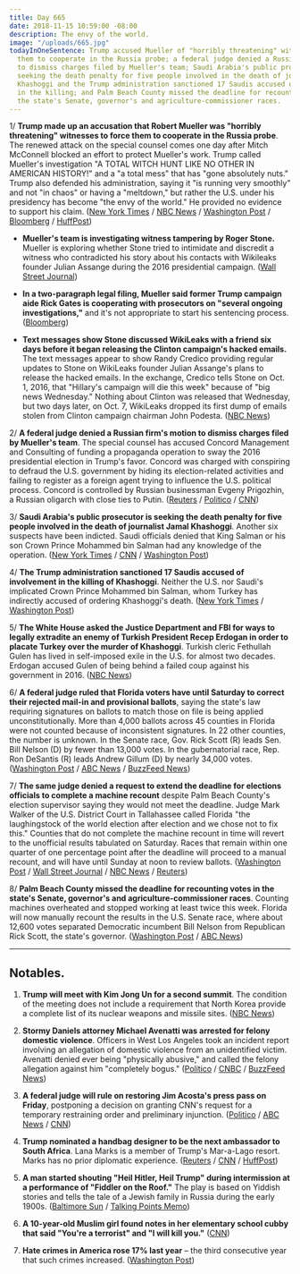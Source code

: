 ```yaml
---
title: Day 665
date: 2018-11-15 10:59:00 -08:00
description: The envy of the world.
image: "/uploads/665.jpg"
todayInOneSentence: Trump accused Mueller of "horribly threatening" witnesses to force
  them to cooperate in the Russia probe; a federal judge denied a Russian firm's motion
  to dismiss charges filed by Mueller's team; Saudi Arabia's public prosecutor is
  seeking the death penalty for five people involved in the death of journalist Jamal
  Khashoggi and the Trump administration sanctioned 17 Saudis accused of involvement
  in the killing; and Palm Beach County missed the deadline for recounting votes in
  the state's Senate, governor's and agriculture-commissioner races.
---
```


1/ **Trump made up an accusation that Robert Mueller was "horribly threatening" witnesses to force them to cooperate in the Russia probe**. The renewed attack on the special counsel comes one day after Mitch McConnell blocked an effort to protect Mueller's work. Trump called Mueller's investigation "A TOTAL WITCH HUNT LIKE NO OTHER IN AMERICAN HISTORY!" and a "a total mess" that has "gone absolutely nuts." Trump also defended his administration, saying it "is running very smoothly" and not "in chaos" or having a "meltdown," but rather the U.S. under his presidency has become "the envy of the world." He provided no evidence to support his claim. ([New York Times](https://www.nytimes.com/2018/11/15/us/politics/trump-mueller-russia-inquiry.html) / [NBC News](https://www.nbcnews.com/politics/donald-trump/trump-rages-about-mueller-probe-calls-it-total-mess-absolutely-n936526) / [Washington Post](https://www.washingtonpost.com/politics/trump-blasts-mueller-probe-a-week-after-installing-new-acting-attorney-general/2018/11/15/f36f4784-e8d0-11e8-b8dc-66cca409c180_story.html) / [Bloomberg](https://www.bloomberg.com/news/articles/2018-11-15/trump-says-mueller-is-threatening-witnesses-cites-no-examples) / [HuffPost](https://www.huffingtonpost.com/entry/donald-trump-envy-of-the-world-backfires_us_5bed6075e4b03af892674682))

* **Mueller's team is investigating witness tampering by Roger Stone.** Mueller is exploring whether Stone tried to intimidate and discredit a witness who contradicted his story about his contacts with Wikileaks founder Julian Assange during the 2016 presidential campaign. ([Wall Street Journal](https://outline.com/7W7nAr))

* **In a two-paragraph legal filing, Mueller said former Trump campaign aide Rick Gates is cooperating with prosecutors on "several ongoing investigations,"** and it's not appropriate to start his sentencing process. ([Bloomberg](https://www.bloomberg.com/news/articles/2018-11-14/mueller-says-gates-still-cooperating-in-several-investigations))

* **Text messages show Stone discussed WikiLeaks with a friend six days before it began releasing the Clinton campaign's hacked emails.** The text messages appear to show Randy Credico providing regular updates to Stone on WikiLeaks founder Julian Assange's plans to release the hacked emails. In the exchange, Credico tells Stone on Oct. 1, 2016, that "Hillary's campaign will die this week" because of "big news Wednesday." Nothing about Clinton was released that Wednesday, but two days later, on Oct. 7, WikiLeaks dropped its first dump of emails stolen from Clinton campaign chairman John Podesta. ([NBC News](https://www.nbcnews.com/politics/justice-department/exclusive-text-messages-show-stone-friend-discussing-wikileaks-plans-n936371))

2/ **A federal judge denied a Russian firm's motion to dismiss charges filed by Mueller's team**. The special counsel has accused Concord Management and Consulting of funding a propaganda operation to sway the 2016 presidential election in Trump's favor. Concord was charged with conspiring to defraud the U.S. government by hiding its election-related activities and failing to register as a foreign agent trying to influence the U.S. political process. Concord is controlled by Russian businessman Evgeny Prigozhin, a Russian oligarch with close ties to Putin. ([Reuters](https://www.reuters.com/article/us-usa-trump-russia-concord/u-s-judge-refuses-russian-firms-bid-to-dismiss-mueller-indictment-idUSKCN1NK2AK) / [Politico](https://www.politico.com/story/2018/11/15/russia-mueller-investigation-court-992325) / [CNN](https://www.cnn.com/2018/11/15/politics/mueller-indictment-russia-troll-farm/index.html))

3/ **Saudi Arabia's public prosecutor is seeking the death penalty for five people involved in the death of journalist Jamal Khashoggi**. Another six suspects have been indicted. Saudi officials denied that King Salman or his son Crown Prince Mohammed bin Salman had any knowledge of the operation. ([New York Times](https://www.nytimes.com/2018/11/15/world/middleeast/saudi-arabia-khashoggi-death-penalty.html) / [CNN](https://www.cnn.com/2018/11/15/middleeast/jamal-khashoggi-saudi-prosecutor-death-penalty-intl/index.html) / [Washington Post](https://www.washingtonpost.com/world/middle_east/saudi-arabia-seeks-death-penalty-for-five-suspects-in-killing-of-journalist-jamal-khashoggi/2018/11/15/32c9e778-e8bc-11e8-bd89-eecf3b178206_story.html))

4/ **The Trump administration sanctioned 17 Saudis accused of involvement in the killing of Khashoggi**. Neither the U.S. nor Saudi's implicated Crown Prince Mohammed bin Salman, whom Turkey has indirectly accused of ordering Khashoggi's death. ([New York Times](https://www.nytimes.com/2018/11/15/world/middleeast/saudis-sanctions-khashoggi.html) / [Washington Post](https://www.washingtonpost.com/world/national-security/2018/11/15/4385a472-e8e8-11e8-a939-9469f1166f9d_story.html))

5/ **The White House asked the Justice Department and FBI for ways to legally extradite an enemy of Turkish President Recep Erdogan in order to placate Turkey over the murder of Khashoggi**. Turkish cleric Fethullah Gulen has lived in self-imposed exile in the U.S. for almost two decades. Erdogan accused Gulen of being behind a failed coup against his government in 2016. ([NBC News](https://www.nbcnews.com/politics/national-security/white-house-weighs-booting-erdogan-foe-u-s-appease-turkey-n933996?fbclid=IwAR3BYlc2EVQuug2z4MACKWy7CF1byB24mXHCX-GBNRP8tRkKs6tkb1NBKIk))

6/ **A federal judge ruled that Florida voters have until Saturday to correct their rejected mail-in and provisional ballots**, saying the state's law requiring signatures on ballots to match those on file is being applied unconstitutionally. More than 4,000 ballots across 45 counties in Florida were not counted because of inconsistent signatures. In 22 other counties, the number is unknown. In the Senate race, Gov. Rick Scott (R) leads Sen. Bill Nelson (D) by fewer than 13,000 votes. In the gubernatorial race, Rep. Ron DeSantis (R) leads Andrew Gillum (D) by nearly 34,000 votes. ([Washington Post](https://www.washingtonpost.com/nation/2018/11/15/federal-judge-gives-florida-voters-until-saturday-correct-signature-problems-roiling-close-races/) / [ABC News](https://abcnews.go.com/Politics/judge-sides-nelson-rules-florida-law-matching-ballot/story?id=59214194) / [BuzzFeed News](https://www.buzzfeednews.com/article/dominicholden/florida-recount-senate-judge-fix-ballots-scott-nelson))

7/ **The same judge denied a request to extend the deadline for elections officials to complete a machine recount** despite Palm Beach County's election supervisor saying they would not meet the deadline. Judge Mark Walker of the U.S. District Court in Tallahassee called Florida "the laughingstock of the world election after election and we chose not to fix this." Counties that do not complete the machine recount in time will revert to the unofficial results tabulated on Saturday. Races that remain within one quarter of one percentage point after the deadline will proceed to a manual recount, and will have until Sunday at noon to review ballots. ([Washington Post](https://www.washingtonpost.com/politics/florida-recount-signatures-judge-ballot-machine-count-deadline/2018/11/15/21275a22-e87c-11e8-bbdb-72fdbf9d4fed_story.html) / [Wall Street Journal](https://www.wsj.com/articles/judge-orders-florida-to-allow-thousands-of-voters-a-chance-to-verify-uncounted-ballots-1542289364) / [NBC News](https://www.nbcnews.com/politics/elections/judge-calls-florida-laughing-stock-world-gives-voters-more-time-n936656) / [Reuters](https://www.reuters.com/article/us-usa-election/florida-races-to-complete-recount-in-u-s-senate-governor-races-idUSKCN1NK1ZH))

8/ **Palm Beach County missed the deadline for recounting votes in the state's Senate, governor's and agriculture-commissioner races**. Counting machines overheated and stopped working at least twice this week. Florida will now manually recount the results in the U.S. Senate race, where about 12,600 votes separated Democratic incumbent Bill Nelson from Republican Rick Scott, the state's governor. ([Washington Post](https://www.washingtonpost.com/politics/florida-recount-signatures-judge-ballot-machine-count-deadline/2018/11/15/21275a22-e87c-11e8-bbdb-72fdbf9d4fed_story.html) / [ABC News](https://abcnews.go.com/Politics/palm-beach-county-misses-florida-recount-deadline/story?id=59224752))

---

## Notables.

1. **Trump will meet with Kim Jong Un for a second summit**. The condition of the meeting does not include a requirement that North Korea provide a complete list of its nuclear weapons and missile sites. ([NBC News](https://www.nbcnews.com/politics/national-security/second-trump-kim-summit-go-ahead-without-list-nuclear-north-n936481))

2. **Stormy Daniels attorney Michael Avenatti was arrested for felony domestic violence**. Officers in West Los Angeles took an incident report involving an allegation of domestic violence from an unidentified victim. Avenatti denied ever being "physically abusive," and called the felony allegation against him "completely bogus." ([Politico](https://www.politico.com/story/2018/11/14/michael-avenatti-arrest-domestic-dispute-991268) / [CNBC](https://www.cnbc.com/2018/11/14/michael-avenatti-stormy-daniels-attorney--reportedly-arrested-for-alleged-domestic-violence.html) / [BuzzFeed News](https://www.buzzfeednews.com/article/claudiarosenbaum/michael-avenatti-arrested))

3. **A federal judge will rule on restoring Jim Acosta's press pass on Friday**, postponing a decision on granting CNN's request for a temporary restraining order and preliminary injunction. ([Politico](https://www.politico.com/story/2018/11/15/cnn-lawsuit-decision-postponed-992672) / [ABC News](https://abcnews.go.com/Politics/emergency-court-hearing-looms-white-house-defends-revoking/story?id=59191520) / [CNN](https://www.cnn.com/2018/11/15/media/cnn-lawsuit-decision-postponed/index.html))

4. **Trump nominated a handbag designer to be the next ambassador to South Africa**. Lana Marks is a member of Trump's Mar-a-Lago resort. Marks has no prior diplomatic experience. ([Reuters](https://www.reuters.com/article/us-safrica-usa-diplomacy-idUSKCN1NK1OH) / [CNN](https://www.cnn.com/2018/11/14/politics/trump-lana-marks-south-africa/index.html) / [HuffPost](https://www.huffingtonpost.com/entry/trump-south-african-ambassador-mar-a-lago-lana-marks_us_5bed856de4b0dbb7ea682f1c))

5. **A man started shouting "Heil Hitler, Heil Trump" during intermission at a performance of "Fiddler on the Roof."** The play is based on Yiddish stories and tells the tale of a Jewish family in Russia during the early 1900s. ([Baltimore Sun](https://www.baltimoresun.com/news/maryland/baltimore-city/bs-md-ci-hippodrome-20181114-story.html) / [Talking Points Memo](https://talkingpointsmemo.com/news/heil-hitler-heil-trump-fiddler-on-the-roof))

6. **A 10-year-old Muslim girl found notes in her elementary school cubby that said "You're a terrorist" and "I will kill you."** ([CNN](https://www.cnn.com/2018/11/14/us/framingham-hate-crime/index.html))

7. **Hate crimes in America rose 17% last year** – the third consecutive year that such crimes increased. ([Washington Post](https://www.washingtonpost.com/world/national-security/hate-crimes-rose-17-percent-last-year-according-to-new-fbi-data/2018/11/13/e0dcf13e-e754-11e8-b8dc-66cca409c180_story.html))